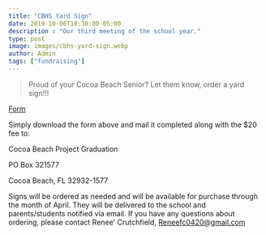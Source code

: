 ```yaml
---
title: "CBHS Yard Sign"
date: 2019-10-06T18:30:00-05:00
description : "Our third meeting of the school year."
type: post
image: images/cbhs-yard-sign.webp
author: Admin
tags: ["fundraising"]
---
```


> Proud of your Cocoa Beach Senior? Let them know, order a yard sign!!!

[Form](../../documents/yard-sign-order-form.docx)

Simply download the form above and mail it completed along with the $20 fee to:

Cocoa Beach Project Graduation

PO Box 321577

Cocoa Beach, FL 32932-1577

Signs will be ordered as needed and will be available for purchase through the month of April.  They will be delivered to the school and parents/students notified via email. If you have any questions about ordering, please contact Renee' Crutchfield, Reneefc0420@gmail.com
